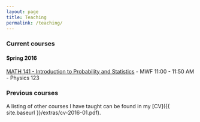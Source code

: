 ```yaml
---
layout: page
title: Teaching
permalink: /teaching/
---
```


### Current courses

#### Spring 2016

[MATH 141 - Introduction to Probability and Statistics](http://andrewpbray.github.io/math-141/)
    - MWF 11:00 - 11:50 AM
    - Physics 123
    
### Previous courses

A listing of other courses I have taught can be found in my [CV]({{ site.baseurl }}/extras/cv-2016-01.pdf).